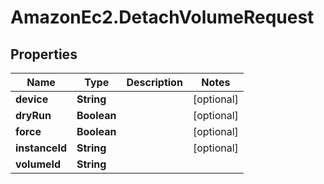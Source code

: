 # AmazonEc2.DetachVolumeRequest

## Properties

Name | Type | Description | Notes
------------ | ------------- | ------------- | -------------
**device** | **String** |  | [optional] 
**dryRun** | **Boolean** |  | [optional] 
**force** | **Boolean** |  | [optional] 
**instanceId** | **String** |  | [optional] 
**volumeId** | **String** |  | 


